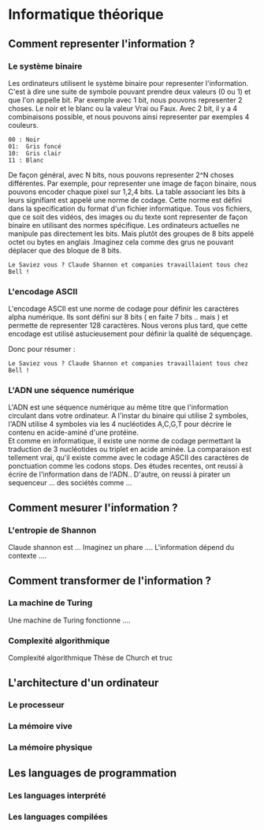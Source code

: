 # Informatique théorique 

## Comment representer l'information ? 


### Le système binaire
Les ordinateurs utilisent le système binaire pour representer l'information.
C'est à dire une suite de symbole pouvant prendre deux valeurs (0 ou 1) et que l'on appelle bit. Par exemple avec 1 bit, nous pouvons representer 2 choses. Le noir et le blanc ou la valeur Vrai ou Faux. 
Avec 2 bit, il y a 4 combinaisons possible, et nous pouvons ainsi representer par exemples 4 couleurs. 

	00 : Noir 
	01:  Gris foncé 
	10:  Gris clair
	11 : Blanc

De façon général, avec N bits, nous pouvons representer 2^N choses différentes. Par exemple, pour representer une image de façon binaire, nous pouvons encoder chaque pixel sur 1,2,4 bits. 
La table associant les bits à leurs signifiant est appelé une norme de codage. 
Cette norme est défini dans la specification du format d'un fichier informatique. Tous vos fichiers, que ce soit des vidéos, des images ou du texte sont representer de façon binaire en utilisant des normes spécifique.
Les ordinateurs actuelles ne manipule pas directement les bits. Mais plutôt des groupes de 8 bits appelé octet ou bytes en anglais .Imaginez cela comme des grus ne pouvant déplacer que des bloque de 8 bits. 

```{note}
Le Saviez vous ? Claude Shannon et companies travaillaient tous chez Bell ! 
```

### L'encodage ASCII 
L'encodage ASCII est une norme de codage pour définir les caractères alpha numérique. Ils sont défini sur 8 bits ( en faite 7 bits .. mais ) et permette de representer 128 caractères. 
Nous verons plus tard, que cette encodage est utilisé astucieusement pour définir la qualité de séquençage. 

Donc pour résumer : 
```{tip}
Le Saviez vous ? Claude Shannon et companies travaillaient tous chez Bell ! 
```


### L'ADN une séquence numérique 
L'ADN est une séquence numérique au même titre que l'information circulant dans votre ordinateur. A l'instar du binaire qui utilise 2 symboles, l'ADN utilise 4 symboles via les 4 nucléotides A,C,G,T pour décrire le contenu en acide-aminé d'une protéine.  
Et comme en informatique, il existe une norme de codage permettant la traduction de 3 nucléotides ou triplet en acide aminée. 
La comparaison est tellement vrai, qu'il existe comme avec le codage ASCII des caractères de ponctuation comme les codons stops. 
Des études recentes, ont reussi à écrire de l'information dans de l'ADN..
D'autre, on reussi à pirater un sequenceur ... 
des sociétés comme ... 

## Comment mesurer l'information ? 
### L'entropie de Shannon
Claude shannon est ... 
Imaginez un phare .... 
L'information dépend du contexte ....  

## Comment transformer de l'information ? 
### La machine de Turing 

Une machine de Turing fonctionne .... 

### Complexité algorithmique 
Complexité algorithmique 
Thèse de Church et truc 

## L'architecture d'un ordinateur
### Le processeur
### La mémoire vive
### La mémoire physique 

## Les languages de programmation 
### Les languages interprété 
### Les languages compilées